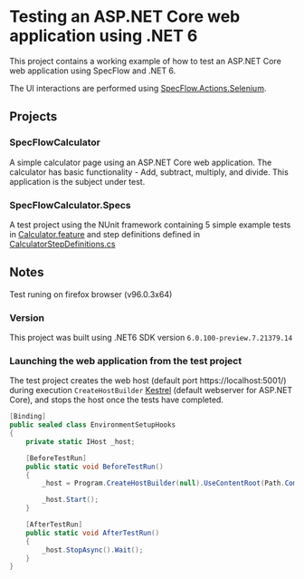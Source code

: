 # Testing an ASP.NET Core web application using .NET 6

This project contains a working example of how to test an ASP.NET Core web application using SpecFlow and .NET 6.

The UI interactions are performed using [SpecFlow.Actions.Selenium](https://github.com/SpecFlowOSS/SpecFlow.Actions/tree/main/Plugins/SpecFlow.Actions.Selenium).

## Projects

### SpecFlowCalculator

A simple calculator page using an ASP.NET Core web application. The calculator has basic functionality - Add, subtract, multiply, and divide. This application is the subject under test.

### SpecFlowCalculator.Specs

A test project using the NUnit framework containing 5 simple example tests in [Calculator.feature](./SpecFlowCalculator.Specs/Features/Calculator.feature) and step definitions defined in [CalculatorStepDefinitions.cs](./SpecFlowCalculator.Specs/Steps/CalculatorStepDefinitions.cs)

## Notes

Test runing on firefox browser (v96.0.3x64)

### Version

This project was built using .NET6 SDK version ```6.0.100-preview.7.21379.14```

### Launching the web application from the test project

The test project creates the web host (default port https://localhost:5001/) during execution ```CreateHostBuilder``` [Kestrel](https://docs.microsoft.com/en-us/aspnet/core/fundamentals/servers/kestrel?view=aspnetcore-6.0) (default webserver for ASP.NET Core), and stops the host once the tests have completed.

```csharp
[Binding]
public sealed class EnvironmentSetupHooks
{
    private static IHost _host;

    [BeforeTestRun]
    public static void BeforeTestRun()
    {
        _host = Program.CreateHostBuilder(null).UseContentRoot(Path.Combine(Environment.CurrentDirectory, "../../../../SpecFlowCalculator")).Build();

        _host.Start();
    }

    [AfterTestRun]
    public static void AfterTestRun()
    {
        _host.StopAsync().Wait();
    }
}
```
